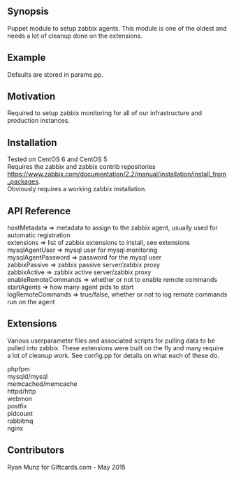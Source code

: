 ## Synopsis  
  
Puppet module to setup zabbix agents. This module is one of the oldest and needs a lot of cleanup done on the extensions.  
  
## Example  
  
Defaults are stored in params.pp.  
  
## Motivation  
  
Required to setup zabbix monitoring for all of our infrastructure and production instances.  
  
## Installation  
  
Tested on CentOS 6 and CentOS 5  
Requires the zabbix and zabbix contrib repositories https://www.zabbix.com/documentation/2.2/manual/installation/install_from_packages.  
Obviously requires a working zabbix installation.  
  
## API Reference  
  
hostMetadata => metadata to assign to the zabbix agent, usually used for automatic registration  
extensions => list of zabbix extensions to install, see extensions  
mysqlAgentUser => mysql user for mysql monitoring  
mysqlAgentPassword => password for the mysql user  
zabbixPassive => zabbix passive server/zabbix proxy  
zabbixActive => zabbix active server/zabbix proxy  
enableRemoteCommands => whether or not to enable remote commands  
startAgents => how many agent pids to start  
logRemoteCommands => true/false, whether or not to log remote commands run on the agent  
  
## Extensions  
  
Various userparameter files and associated scripts for pulling data to be pulled into zabbix. These extensions were built on the fly and many require a lot of cleanup work. See config.pp for details on what each of these do.  
  
phpfpm  
mysqld/mysql  
memcached/memcache  
httpd/http  
webmon  
postfix  
pidcount  
rabbitmq  
nginx  
  
## Contributors  
  
Ryan Munz for Giftcards.com - May 2015  
